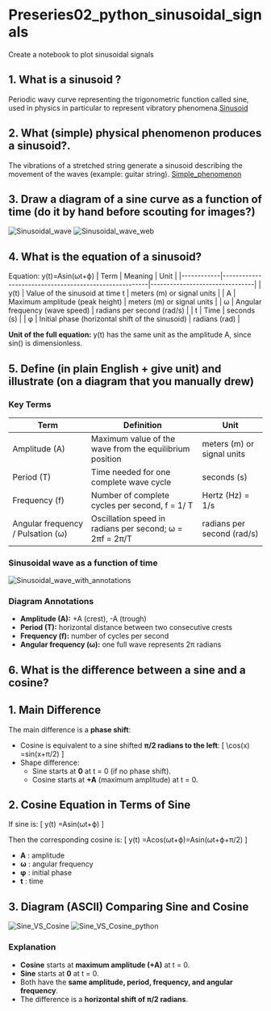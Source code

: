 # Preseries02_python_sinusoidal_signals
 Create a notebook to plot sinusoidal signals

## 1. What is a sinusoid ?
 Periodic wavy curve representing the trigonometric function called sine, used in physics in particular to represent vibratory phenomena.[Sinusoid](https://www.cnrtl.fr/lexicographie/sinuso%C3%AFde)


 ## 2. What (simple) physical phenomenon produces a sinusoid?.

The vibrations of a stretched string generate a sinusoid describing the movement of the waves (example: guitar string).
[Simple_phenomenon](https://moodle.luniversitenumerique.fr/course/view.php?id=171)

## 3. Draw a diagram of a sine curve as a function of time (do it by hand before scouting for images?)
![Sinusoidal_wave](image/Sinusoidal_wave.jpeg)
![Sinusoidal_wave_web](image/sinusoidal_wave_web.jpg)

## 4. What is the equation of a sinusoid?
Equation: y(t)=Asin(ωt+ϕ)
| Term       | Meaning                                               | Unit                           |
|------------|-------------------------------------------------------|--------------------------------|
| y(t)       | Value of the sinusoid at time t                      | meters (m) or signal units     |
| A          | Maximum amplitude (peak height)                      | meters (m) or signal units     |
| ω          | Angular frequency (wave speed)                       | radians per second (rad/s)     |
| t          | Time                                                  | seconds (s)                    |
| φ          | Initial phase (horizontal shift of the sinusoid)    | radians (rad)                  |

**Unit of the full equation:** y(t) has the same unit as the amplitude A, since sin() is dimensionless.

## 5. Define (in plain English + give unit) and illustrate (on a diagram that you manually drew)

### Key Terms

| Term        | Definition                                                       | Unit                         |
|------------|------------------------------------------------------------------|-------------------------------|
| Amplitude (A) | Maximum value of the wave from the equilibrium position        | meters (m) or signal units   |
| Period (T)    | Time needed for one complete wave cycle                         | seconds (s)                  |
| Frequency (f) | Number of complete cycles per second, f = 1/ T                           | Hertz (Hz) = 1/s           |
| Angular frequency / Pulsation (ω) | Oscillation speed in radians per second; ω = 2πf = 2π/T | radians per second (rad/s) |

### Sinusoidal wave as a function of time
![Sinusoidal_wave_with_annotations](image/Sinusoidal_wave_annotations.jpeg)


### Diagram Annotations
- **Amplitude (A):** +A (crest), -A (trough)  
- **Period (T):** horizontal distance between two consecutive crests  
- **Frequency (f):** number of cycles per second  
- **Angular frequency (ω):** one full wave represents 2π radians

## 6. What is the difference between a sine and a cosine?

## 1. Main Difference
The main difference is a **phase shift**:
- Cosine is equivalent to a sine shifted **π/2 radians to the left**:
  \[
  \cos(x) =sin(x+π/2)
  \]
- Shape difference:
  - Sine starts at **0** at t = 0 (if no phase shift).
  - Cosine starts at **+A** (maximum amplitude) at t = 0.

## 2. Cosine Equation in Terms of Sine
If sine is:
\[
y(t) =Asin(ωt+ϕ)
\]

Then the corresponding cosine is:
\[
y(t) =Acos(ωt+ϕ)=Asin(ωt+ϕ+π/2)
\]

- **A** : amplitude  
- **ω** : angular frequency  
- **φ** : initial phase  
- **t** : time  

## 3. Diagram (ASCII) Comparing Sine and Cosine
![Sine_VS_Cosine](image/Sine_Cosine.jpeg)
![Sine_VS_Cosine_python](image/sine_vs_cosine.png)

### Explanation
- **Cosine** starts at **maximum amplitude (+A)** at t = 0.  
- **Sine** starts at **0** at t = 0.  
- Both have the **same amplitude, period, frequency, and angular frequency**.  
- The difference is a **horizontal shift of π/2 radians**.


